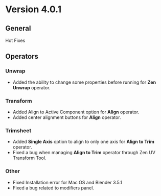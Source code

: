 # Version 4.0.1


## General
Hot Fixes

## Operators

### Unwrap
- Added the ability to change some properties before running for **Zen Unwrap** operator. 

### Transform
- Added Align to Active Component option for **Align** operator.
- Added center alignment buttons for **Align** operator.

### Trimsheet
- Added **Single Axis** option to align to only one axis for **Align to Trim** operator.
- Fixed a bug when managing **Align to Trim** operator through Zen UV Transform Tool.

### Other
- Fixed Installation error for Mac OS and Blender 3.5.1
- Fixed a bug related to modifiers panel.